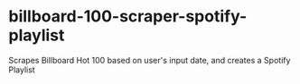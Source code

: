 # billboard-100-scraper-spotify-playlist
Scrapes Billboard Hot 100 based on user's input date, and creates a Spotify Playlist
